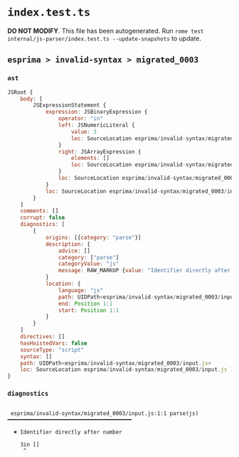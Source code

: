 # `index.test.ts`

**DO NOT MODIFY**. This file has been autogenerated. Run `rome test internal/js-parser/index.test.ts --update-snapshots` to update.

## `esprima > invalid-syntax > migrated_0003`

### `ast`

```javascript
JSRoot {
	body: [
		JSExpressionStatement {
			expression: JSBinaryExpression {
				operator: "in"
				left: JSNumericLiteral {
					value: 3
					loc: SourceLocation esprima/invalid-syntax/migrated_0003/input.js 1:0-1:1
				}
				right: JSArrayExpression {
					elements: []
					loc: SourceLocation esprima/invalid-syntax/migrated_0003/input.js 1:4-1:6
				}
				loc: SourceLocation esprima/invalid-syntax/migrated_0003/input.js 1:0-1:6
			}
			loc: SourceLocation esprima/invalid-syntax/migrated_0003/input.js 1:0-1:6
		}
	]
	comments: []
	corrupt: false
	diagnostics: [
		{
			origins: [{category: "parse"}]
			description: {
				advice: []
				category: ["parse"]
				categoryValue: "js"
				message: RAW_MARKUP {value: "Identifier directly after number"}
			}
			location: {
				language: "js"
				path: UIDPath<esprima/invalid-syntax/migrated_0003/input.js>
				end: Position 1:1
				start: Position 1:1
			}
		}
	]
	directives: []
	hasHoistedVars: false
	sourceType: "script"
	syntax: []
	path: UIDPath<esprima/invalid-syntax/migrated_0003/input.js>
	loc: SourceLocation esprima/invalid-syntax/migrated_0003/input.js 1:0-2:0
}
```

### `diagnostics`

```

 esprima/invalid-syntax/migrated_0003/input.js:1:1 parse(js) ━━━━━━━━━━━━━━━━━━━━━━━━━━━━━━━━━━━━━━━

  ✖ Identifier directly after number

    3in []
     ^


```
